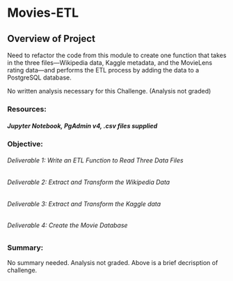 # Movies-ETL

## Overview of Project
Need to refactor the code from this module to create one function that takes in the three files—Wikipedia data, Kaggle metadata, and the MovieLens rating data—and performs the ETL process by adding the data to a PostgreSQL database.

No written analysis necessary for this Challenge. (Analysis not graded)

### Resources: 
##### Jupyter Notebook, PgAdmin v4, .csv files supplied

### Objective:
###### Deliverable 1: Write an ETL Function to Read Three Data Files

###### Deliverable 2: Extract and Transform the Wikipedia Data

###### Deliverable 3: Extract and Transform the Kaggle data

###### Deliverable 4: Create the Movie Database

### Summary:
No summary needed. Analysis not graded. Above is a brief decrisption of challenge.

